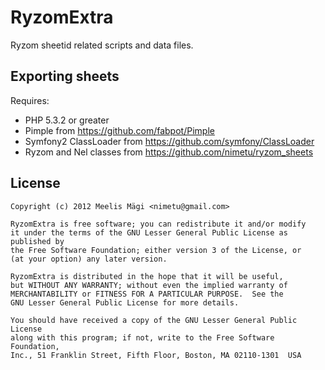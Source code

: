 
RyzomExtra
==========
Ryzom sheetid related scripts and data files.

Exporting sheets
----------------
Requires:
* PHP 5.3.2 or greater
* Pimple from https://github.com/fabpot/Pimple
* Symfony2 ClassLoader from https://github.com/symfony/ClassLoader
* Ryzom and Nel classes from https://github.com/nimetu/ryzom_sheets

License
--------
	Copyright (c) 2012 Meelis Mägi <nimetu@gmail.com>

	RyzomExtra is free software; you can redistribute it and/or modify
	it under the terms of the GNU Lesser General Public License as published by
	the Free Software Foundation; either version 3 of the License, or
	(at your option) any later version.

	RyzomExtra is distributed in the hope that it will be useful,
	but WITHOUT ANY WARRANTY; without even the implied warranty of
	MERCHANTABILITY or FITNESS FOR A PARTICULAR PURPOSE.  See the
	GNU Lesser General Public License for more details.

	You should have received a copy of the GNU Lesser General Public License
	along with this program; if not, write to the Free Software Foundation,
	Inc., 51 Franklin Street, Fifth Floor, Boston, MA 02110-1301  USA
